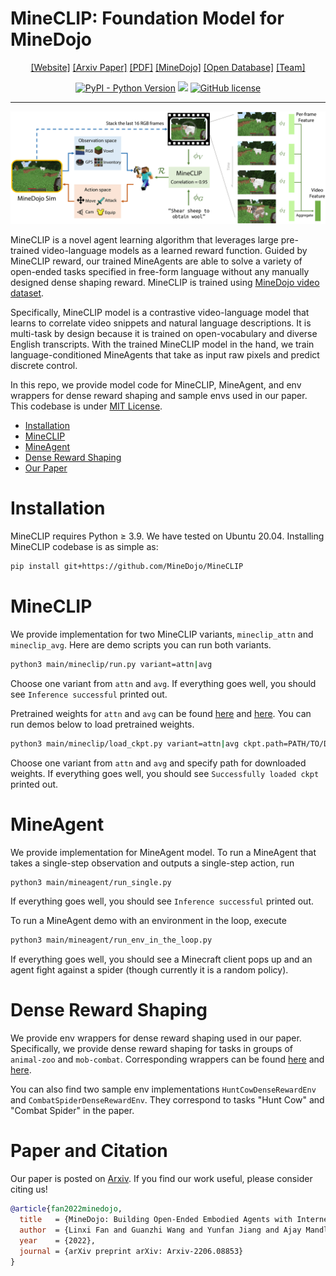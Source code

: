 # MineCLIP: Foundation Model for MineDojo
<div align="center">

[[Website]](https://minedojo.org)
[[Arxiv Paper]](https://arxiv.org/abs/2206.08853)
[[PDF]](https://arxiv.org/pdf/2206.08853.pdf)
[[MineDojo]](https://github.com/MineDojo/MineDojo)
[[Open Database]](https://minedojo.org/knowledge_base)
[[Team]](https://minedojo.org/index.html#team)

[![PyPI - Python Version](https://img.shields.io/pypi/pyversions/MineDojo)](https://pypi.org/project/MineDojo/)
[<img src="https://img.shields.io/badge/Framework-PyTorch-red.svg"/>](https://pytorch.org/)
[![GitHub license](https://img.shields.io/github/license/MineDojo/MineCLIP)](https://github.com/MineDojo/MineCLIP/blob/main/license)
______________________________________________________________________
![](images/pull_figure.png)
</div>

MineCLIP is a novel agent learning algorithm that leverages large pre-trained video-language models as a learned reward function. Guided by MineCLIP reward, our trained MineAgents are able to solve a variety of open-ended tasks specified in free-form language without any manually designed dense shaping reward. MineCLIP is trained using [MineDojo video dataset](https://minedojo.org/knowledge_base#youtube).

Specifically, MineCLIP model is a contrastive video-language model that learns to correlate video snippets and natural language descriptions. It is multi-task by design because it is trained on open-vocabulary and diverse English transcripts. With the trained MineCLIP model in the hand, we train language-conditioned MineAgents that take as input raw pixels and predict discrete control. 

In this repo, we provide model code for MineCLIP, MineAgent, and env wrappers for dense reward shaping and sample envs used in our paper. This codebase is under [MIT License](license). 


- [Installation](#Installation)
- [MineCLIP](#MineCLIP)
- [MineAgent](#MineAgent)
- [Dense Reward Shaping](#Dense-Reward-Shaping)
- [Our Paper](#Paper-and-Citation)

# Installation

MineCLIP requires Python ≥ 3.9. We have tested on Ubuntu 20.04. Installing MineCLIP codebase is as simple as:

```bash
pip install git+https://github.com/MineDojo/MineCLIP
```

# MineCLIP

We provide implementation for two MineCLIP variants, `mineclip_attn` and `mineclip_avg`. Here are demo scripts you can run both variants. 

```bash
python3 main/mineclip/run.py variant=attn|avg
```

Choose one variant from `attn` and `avg`. If everything goes well, you should see `Inference successful` printed out.

Pretrained weights for `attn` and `avg` can be found [here](https://drive.google.com/file/d/1uaZM1ZLBz2dZWcn85rZmjP7LV6Sg5PZW/view?usp=sharing) and [here](https://drive.google.com/file/d/1mFe09JsVS5FpZ82yuV7fYNFYnkz9jDqr/view?usp=sharing). You can run demos below to load pretrained weights.

```bash
python3 main/mineclip/load_ckpt.py variant=attn|avg ckpt.path=PATH/TO/DOWNLOADED/CKPT
```

Choose one variant from `attn` and `avg` and specify path for downloaded weights. If everything goes well, you should see `Successfully loaded ckpt` printed out.


# MineAgent

We provide implementation for MineAgent model. To run a MineAgent that takes a single-step observation and outputs a single-step action, run

```bash
python3 main/mineagent/run_single.py
```

If everything goes well, you should see `Inference successful` printed out.

To run a MineAgent demo with an environment in the loop, execute

```bash
python3 main/mineagent/run_env_in_the_loop.py
```

If everything goes well, you should see a Minecraft client pops up and an agent fight against a spider (though currently it is a random policy).

# Dense Reward Shaping

We provide env wrappers for dense reward shaping used in our paper. Specifically, we provide dense reward shaping for tasks in groups of `animal-zoo` and `mob-combat`. Corresponding wrappers can be found [here](https://github.com/MineDojo/MineCLIP/tree/main/mineclip/dense_reward/animal_zoo) and [here](https://github.com/MineDojo/MineCLIP/tree/main/mineclip/dense_reward/mob_combat).

You can also find two sample env implementations `HuntCowDenseRewardEnv` and `CombatSpiderDenseRewardEnv`. They correspond to tasks "Hunt Cow" and "Combat Spider" in the paper.

# Paper and Citation

Our paper is posted on [Arxiv](https://arxiv.org/abs/2206.08853). If you find our work useful, please consider citing us! 

```bibtex
@article{fan2022minedojo,
  title   = {MineDojo: Building Open-Ended Embodied Agents with Internet-Scale Knowledge},
  author  = {Linxi Fan and Guanzhi Wang and Yunfan Jiang and Ajay Mandlekar and Yuncong Yang and Haoyi Zhu and Andrew Tang and De-An Huang and Yuke Zhu and Anima Anandkumar},
  year    = {2022},
  journal = {arXiv preprint arXiv: Arxiv-2206.08853}
}
```


